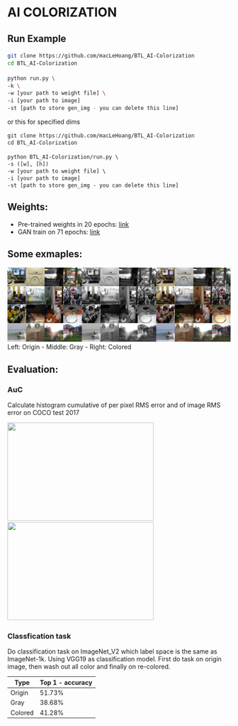 # AI COLORIZATION
## Run Example
```bash
git clone https://github.com/macLeHoang/BTL_AI-Colorization
cd BTL_AI-Colorization

python run.py \
-k \
-w [your path to weight file] \
-i [your path to image]
-st [path to store gen_img - you can delete this line]
```
or this for specified dims
```
git clone https://github.com/macLeHoang/BTL_AI-Colorization
cd BTL_AI-Colorization

python BTL_AI-Colorization/run.py \
-s ([w], [h])
-w [your path to weight file] \
-i [your path to image]
-st [path to store gen_img - you can delete this line]
```

## Weights:
- Pre-trained weights in 20 epochs: [link](https://drive.google.com/drive/u/0/folders/1ta_xpQ0l4mKbwxMrerxp216NLDGowbjw)
- GAN train on 71 epochs: [link](https://drive.google.com/drive/u/0/folders/1ta_xpQ0l4mKbwxMrerxp216NLDGowbjw)

## Some exmaples:
![](https://github.com/macLeHoang/BTL-AI-AI-Colorization/blob/main/examples/exResult.jpg?raw=true)
Left: Origin - Middle: Gray - Right: Colored

## Evaluation:
### AuC
Calculate histogram cumulative of per pixel RMS error and of image RMS error on COCO test 2017

<img src= "https://github.com/macLeHoang/BTL_AI-Colorization/blob/main/examples/per_img_75_0.01.png" width="330" height="221" /><img src= "https://github.com/macLeHoang/BTL_AI-Colorization/blob/main/examples/per_pixel_75_0.01.png" width="330" height="221" /> 

### Classfication task
Do classification task on ImageNet_V2 which label space is the same as ImageNet-1k. Using VGG19 as classification model. 
First do task on origin image, then wash out all color and finally on re-colored. 

Type | Top 1 - accuracy
--- | --- |
Origin | 51.73%
Gray | 38.68%
Colored | 41.28%
